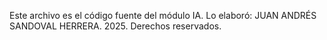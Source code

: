 Este archivo es el código fuente del módulo IA. Lo elaboró: JUAN ANDRÉS SANDOVAL HERRERA. 2025. Derechos reservados.
